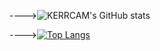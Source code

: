 ---->![KERRCAM's GitHub stats](https://github-readme-stats.vercel.app/api?username=KERRCAM&show_icons=true&theme=radical) 

---->[![Top Langs](https://github-readme-stats.vercel.app/api/top-langs/?username=KERRCAM&hide=CMake,Makefile)](https://github.com/anuraghazra/github-readme-stats)



